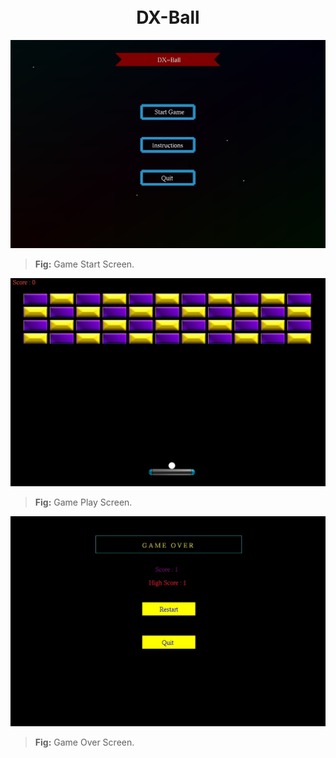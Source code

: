 <h1 align="center">
  <br>
  DX-Ball
  <br>
</h1>

![Solid](https://github.com/fahim2204/DX-Ball/blob/master/Images/Screenshot1.jpg?raw=true)
> **Fig:** Game Start Screen.

![Solid](https://github.com/fahim2204/DX-Ball/blob/master/Images/Screenshot2.jpg?raw=true)
> **Fig:** Game Play Screen.

![Solid](https://github.com/fahim2204/DX-Ball/blob/master/Images/Screenshot3.jpg?raw=true)
> **Fig:** Game Over Screen.
